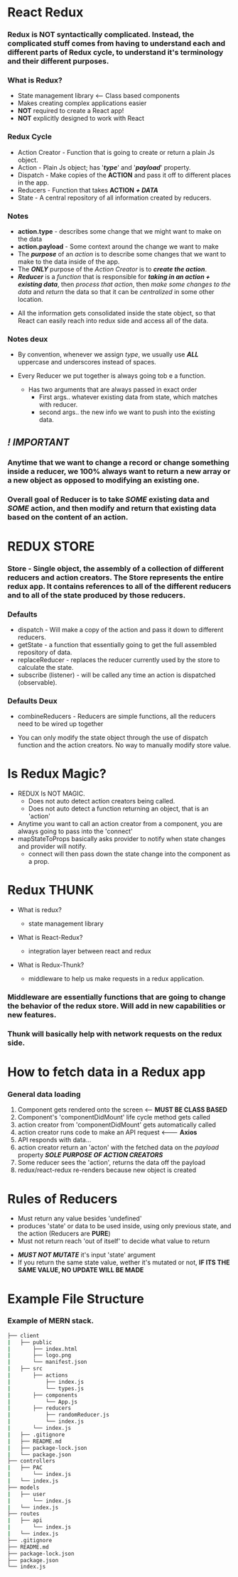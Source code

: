 # React Redux

### Redux is NOT syntactically complicated. Instead, the complicated stuff comes from having to understand each and different parts of Redux cycle, to understand it's terminology and their different purposes.

### **What is Redux?**

-   State management library <-- Class based components
-   Makes creating complex applications easier
-   **NOT** required to create a React app!
-   **NOT** explicitly designed to work with React

### **Redux Cycle**

-   Action Creator - Function that is going to create or return a plain Js object.
-   Action - Plain Js object; has '**_type_**' and '**_payload_**' property.
-   Dispatch - Make copies of the **ACTION** and pass it off to different places in the app.
-   Reducers - Function that takes **ACTION** _**+ DATA**_
-   State - A central repository of all information created by reducers.

### **Notes**

-   **action.type** - describes some change that we might want to make on the data
-   **action.payload** - Some context around the change we want to make
-   The **_purpose_** of an _action_ is to describe some changes that we want to make to the data inside of the app.
-   The **_ONLY_** purpose of the _Action Creator_ is to **_create the action_**.
-   **_Reducer_** is a _function_ that is responsible for **_taking in an action + existing data_**, then _process that action_, then _make some changes to the data_ and _return_ the data so that it can be _centralized_ in some other location.

*   All the information gets consolidated inside the state object, so that React can easily reach into redux side and access all of the data.

### **Notes deux**

-   By convention, whenever we assign _type_, we usually use **_ALL_** uppercase and underscores instead of spaces.

-   Every Reducer we put together is always going tob e a function.
    -   Has two arguments that are always passed in exact order
        -   First args.. whatever existing data from state, which matches with reducer.
        -   second args.. the new info we want to push into the existing data.

## **_! IMPORTANT_**

### Anytime that we want to change a record or change something inside a reducer, we 100% always want to return a new array or a new object as opposed to modifying an existing one.

### Overall goal of Reducer is to take _SOME_ existing data and _SOME_ action, and then modify and return that existing data based on the content of an action.

# REDUX STORE

### Store - Single object, the assembly of a collection of different reducers and action creators. The Store represents the entire redux app. It contains references to all of the different reducers and to all of the state produced by those reducers.

### Defaults

-   dispatch - Will make a copy of the action and pass it down to different reducers.
-   getState - a function that essentially going to get the full assembled repository of data.
-   replaceReducer - replaces the reducer currently used by the store to calculate the state.
-   subscribe (listener) - will be called any time an action is dispatched (observable).

### Defaults Deux

-   combineReducers - Reducers are simple functions, all the reducers need to be wired up together

-   You can only modify the state object through the use of dispatch function and the action creators. No way to manually modify store value.

# Is Redux Magic?

-   REDUX Is NOT MAGIC.
    -   Does not auto detect action creators being called.
    -   Does not auto detect a function returning an object, that is an 'action'
-   Anytime you want to call an action creator from a component, you are always going to pass into the 'connect'
-   mapStateToProps basically asks provider to notify when state changes and provider will notify.
    -   connect will then pass down the state change into the component as a prop.

# Redux THUNK

-   What is redux?

    -   state management library

-   What is React-Redux?

    -   integration layer between react and redux

-   What is Redux-Thunk?
    -   middleware to help us make requests in a redux application.

### Middleware are essentially functions that are going to change the behavior of the redux store. Will add in new capabilities or new features.

### Thunk will basically help with network requests on the redux side.

# How to fetch data in a Redux app

### General data loading

1. Component gets rendered onto the screen <-- **MUST BE CLASS BASED**
1. Component's 'componentDidMount' life cycle method gets called
1. action creator from 'componentDidMount' gets automatically called
1. action creator runs code to make an API request <--- **Axios**
1. API responds with data...
1. action creator return an 'acton' with the fetched data on the _payload_ property **_SOLE PURPOSE OF ACTION CREATORS_**
1. Some reducer sees the 'action', returns the data off the payload
1. redux/react-redux re-renders because new object is created

# Rules of Reducers

-   Must return any value besides 'undefined'
-   produces 'state' or data to be used inside, using only previous state, and the action (Reducers are **PURE**)
-   Must not return reach 'out of itself' to decide what value to return

*   **_MUST NOT MUTATE_** it's input 'state' argument
*   If you return the same state value, wether it's mutated or not, **IF ITS THE SAME VALUE, NO UPDATE WILL BE MADE**

# Example File Structure

### Example of MERN stack.

```bash
├── client
|   ├── public
|       ├── index.html
|       ├── logo.png
|       └── manifest.json
|   ├── src
|       ├── actions
|           ├── index.js
|           └── types.js
|       ├── components
|           └── App.js
|       ├── reducers
|           ├── randomReducer.js
|           └── index.js
|       └── index.js
|   ├── .gitignore
|   ├── README.md
|   ├── package-lock.json
|   └── package.json
├── controllers
|   ├── PAC
|       └── index.js
|   └── index.js
├── models
|   ├── user
|       └── index.js
|   └── index.js
├── routes
|   ├── api
|       └── index.js
|   └── index.js
├── .gitignore
├── README.md
├── package-lock.json
├── package.json
└── index.js
```
